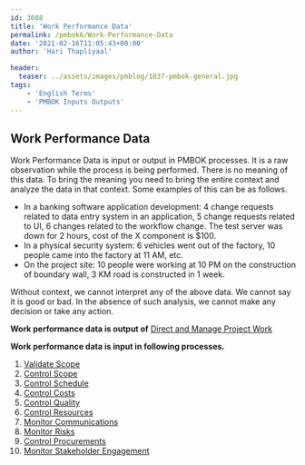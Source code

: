 ```yaml
---
id: 3088   
title: 'Work Performance Data'
permalink: /pmbok6/Work-Performance-Data
date: '2021-02-16T11:05:43+00:00'
author: 'Hari Thapliyaal'

header:
  teaser: ../assets/images/pmblog/1037-pmbok-general.jpg
tags:
    - 'English Terms'
    - 'PMBOK Inputs Outputs'
---
```




## Work Performance Data

Work Performance Data is input or output in PMBOK processes. It is a raw observation while the process is being performed. There is no meaning of this data. To bring the meaning you need to bring the entire context and analyze the data in that context. Some examples of this can be as follows.

- In a banking software application development: 4 change requests related to data entry system in an application, 5 change requests related to UI, 6 changes related to the workflow change. The test server was down for 2 hours, cost of the X component is $100.
- In a physical security system: 6 vehicles went out of the factory, 10 people came into the factory at 11 AM, etc.
- On the project site: 10 people were working at 10 PM on the construction of boundary wall, 3 KM road is constructed in 1 week.

Without context, we cannot interpret any of the above data. We cannot say it is good or bad. In the absence of such analysis, we cannot make any decision or take any action.

**Work performance data is output of** [Direct and Manage Project Work](/pmbok6/direct-and-manage-project-work)

**Work performance data is input in following processes.**

1. [Validate Scope](/pmbok6/validate-scope)
2. [Control Scope](/pmbok6/control-scope)
3. [Control Schedule](/pmbok6/control-schedule)
4. [Control Costs](/pmbok6/control-costs)
5. [Control Quality](/pmbok6/control-quality)
6. [Control Resources](/pmbok6/control-resources)
7. [Monitor Communications](/pmbok6/monitor-communications)
8. [Monitor Risks](/pmbok6/monitor-risks)
9. [Control Procurements](/pmbok6/control-procurements)
10. [Monitor Stakeholder Engagement](/pmbok6/monitor-stakeholder-engagement)